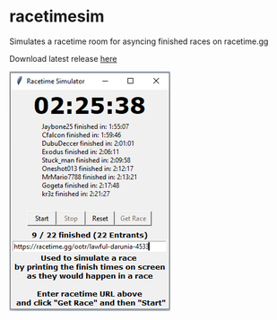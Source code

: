 # racetimesim
Simulates a racetime room for asyncing finished races on racetime.gg

Download latest release <a href="https://github.com/FantaTanked/racetimesim/releases/latest">here</a>

![Alt text](racetimesim.png?raw=true "Racetime Sim Example")
